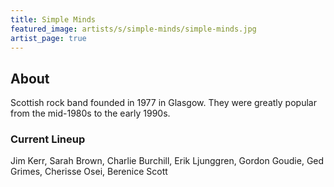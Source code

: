 ```yaml
---
title: Simple Minds
featured_image: artists/s/simple-minds/simple-minds.jpg
artist_page: true
---
```

## About

Scottish rock band founded in 1977 in Glasgow. They were greatly popular from the mid-1980s to the early 1990s.

### Current Lineup

Jim Kerr, Sarah Brown, Charlie Burchill, Erik Ljunggren, Gordon Goudie, Ged Grimes, Cherisse Osei, Berenice Scott

